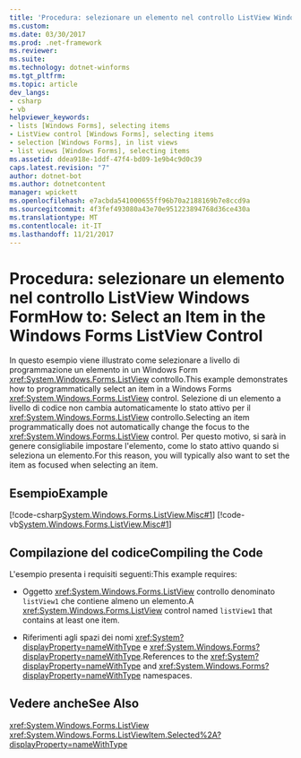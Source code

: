 ```yaml
---
title: 'Procedura: selezionare un elemento nel controllo ListView Windows Form'
ms.custom: 
ms.date: 03/30/2017
ms.prod: .net-framework
ms.reviewer: 
ms.suite: 
ms.technology: dotnet-winforms
ms.tgt_pltfrm: 
ms.topic: article
dev_langs:
- csharp
- vb
helpviewer_keywords:
- lists [Windows Forms], selecting items
- ListView control [Windows Forms], selecting items
- selection [Windows Forms], in list views
- list views [Windows Forms], selecting items
ms.assetid: ddea918e-1ddf-47f4-bd09-1e9b4c9d0c39
caps.latest.revision: "7"
author: dotnet-bot
ms.author: dotnetcontent
manager: wpickett
ms.openlocfilehash: e7acbda541000655ff96b70a2188169b7e8ccd9a
ms.sourcegitcommit: 4f3fef493080a43e70e951223894768d36ce430a
ms.translationtype: MT
ms.contentlocale: it-IT
ms.lasthandoff: 11/21/2017
---
```

# <a name="how-to-select-an-item-in-the-windows-forms-listview-control"></a><span data-ttu-id="73bea-102">Procedura: selezionare un elemento nel controllo ListView Windows Form</span><span class="sxs-lookup"><span data-stu-id="73bea-102">How to: Select an Item in the Windows Forms ListView Control</span></span>
<span data-ttu-id="73bea-103">In questo esempio viene illustrato come selezionare a livello di programmazione un elemento in un Windows Form <xref:System.Windows.Forms.ListView> controllo.</span><span class="sxs-lookup"><span data-stu-id="73bea-103">This example demonstrates how to programmatically select an item in a Windows Forms <xref:System.Windows.Forms.ListView> control.</span></span> <span data-ttu-id="73bea-104">Selezione di un elemento a livello di codice non cambia automaticamente lo stato attivo per il <xref:System.Windows.Forms.ListView> controllo.</span><span class="sxs-lookup"><span data-stu-id="73bea-104">Selecting an item programmatically does not automatically change the focus to the <xref:System.Windows.Forms.ListView> control.</span></span> <span data-ttu-id="73bea-105">Per questo motivo, si sarà in genere consigliabile impostare l'elemento, come lo stato attivo quando si seleziona un elemento.</span><span class="sxs-lookup"><span data-stu-id="73bea-105">For this reason, you will typically also want to set the item as focused when selecting an item.</span></span>  
  
## <a name="example"></a><span data-ttu-id="73bea-106">Esempio</span><span class="sxs-lookup"><span data-stu-id="73bea-106">Example</span></span>  
 [!code-csharp[System.Windows.Forms.ListView.Misc#1](../../../../samples/snippets/csharp/VS_Snippets_Winforms/System.Windows.Forms.ListView.Misc/CS/form1.cs#1)]
 [!code-vb[System.Windows.Forms.ListView.Misc#1](../../../../samples/snippets/visualbasic/VS_Snippets_Winforms/System.Windows.Forms.ListView.Misc/VB/form1.vb#1)]  
  
## <a name="compiling-the-code"></a><span data-ttu-id="73bea-107">Compilazione del codice</span><span class="sxs-lookup"><span data-stu-id="73bea-107">Compiling the Code</span></span>  
 <span data-ttu-id="73bea-108">L'esempio presenta i requisiti seguenti:</span><span class="sxs-lookup"><span data-stu-id="73bea-108">This example requires:</span></span>  
  
-   <span data-ttu-id="73bea-109">Oggetto <xref:System.Windows.Forms.ListView> controllo denominato `listView1` che contiene almeno un elemento.</span><span class="sxs-lookup"><span data-stu-id="73bea-109">A <xref:System.Windows.Forms.ListView> control named `listView1` that contains at least one item.</span></span>  
  
-   <span data-ttu-id="73bea-110">Riferimenti agli spazi dei nomi <xref:System?displayProperty=nameWithType> e <xref:System.Windows.Forms?displayProperty=nameWithType>.</span><span class="sxs-lookup"><span data-stu-id="73bea-110">References to the <xref:System?displayProperty=nameWithType> and <xref:System.Windows.Forms?displayProperty=nameWithType> namespaces.</span></span>  
  
## <a name="see-also"></a><span data-ttu-id="73bea-111">Vedere anche</span><span class="sxs-lookup"><span data-stu-id="73bea-111">See Also</span></span>  
 <xref:System.Windows.Forms.ListView>  
 <xref:System.Windows.Forms.ListViewItem.Selected%2A?displayProperty=nameWithType>
